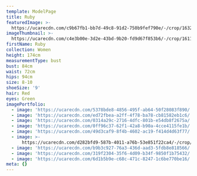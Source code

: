 ```yaml
---
template: ModelPage
title: Ruby
featuredImage: >-
  https://ucarecdn.com/c9b67fb1-bb7d-49c8-91d2-750b9fef790e/-/crop/1632x854/0,320/-/preview/
imageThumbnail: >-
  https://ucarecdn.com/c4e3b00e-3d2e-43bd-9b20-fd9d67f853b6/-/crop/1611x1773/0,0/-/preview/
firstName: Ruby
collection: Women
height: 174cm
measurementType: bust
bust: 84cm
waist: 72cm
hips: 94cm
size: 8-10
shoeSize: '9'
hair: Red
eyes: Green
imagePortfolio:
  - image: 'https://ucarecdn.com/5378bde8-4856-495f-ab64-50f28083f890/'
  - image: 'https://ucarecdn.com/ed72fbea-a2ff-4f78-ba78-cb81582eb1c6/'
  - image: 'https://ucarecdn.com/0314a29c-2716-4dfc-801b-e54db8f2675a/'
  - image: 'https://ucarecdn.com/0ff96c37-62f1-42a8-b90a-4cce4115fe1b/'
  - image: 'https://ucarecdn.com/49d3caf9-8f4b-4602-ac19-f414d4d63f77/'
  - image: >-
      https://ucarecdn.com/d282bfd9-587b-4011-a76b-53e851f22ca4/-/crop/1193x2354/211,0/-/preview/
  - image: 'https://ucarecdn.com/b9b3c927-76a3-436d-aad3-5fdb8e818566/'
  - image: 'https://ucarecdn.com/319f2304-35f6-4d09-b34f-9850f1b75432/'
  - image: 'https://ucarecdn.com/6d1b5b9e-c68c-471c-8247-1c6be770be16/'
meta: {}
---
```


